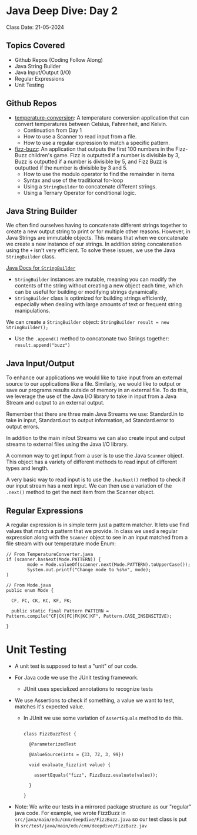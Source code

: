 # Java Deep Dive: Day 2

Class Date: 21-05-2024

## Topics Covered

- Github Repos (Coding Follow Along)
- Java String Builder
- Java Input/Output (I/O)
- Regular Expressions
- Unit Testing

## Github Repos

- [temperature-conversion](https://github.com/ddc-java-18/temperature-conversion-nick-bennett): A temperature conversion application that can convert temperatures between Celsius, Fahrenheit, and Kelvin.
  - Continuation from Day 1
  - How to use a Scanner to read input from a file.
  - How to use a regular expression to match a specific pattern.
- [fizz-buzz](https://github.com/ddc-java-18/fizz-buzz-ivan-pd): An application that outputs the first 100 numbers in the Fizz-Buzz children's game. Fizz is outputted if a number is divisible by 3, Buzz is outputted if a number is divisible by 5, and Fizz Buzz is outputted if the number is divisible by 3 and 5.
  - How to use the modulo operator to find the remainder in items
  - Syntax and use of the traditional for-loop
  - Using a `StringBuilder` to concatenate different strings.
  - Using a Ternary Operator for conditional logic.

## Java String Builder

We often find ourselves having to concatenate different strings together to create a new output string to print or for multiple other reasons. However, in Java Strings are immutable objects. This means that when we concatenate we create a new instance of our strings. In addition string concatenation using the `+` isn't very efficient. To solve these issues, we use the Java `StringBuilder` class.

[Java Docs for `StringBuilder`](https://docs.oracle.com/en/java/javase/21/docs/api/java.base/java/lang/StringBuilder.html)

- `StringBuilder` instances are mutable, meaning you can modify the contents of the string without creating a new object each time, which can be useful for building or modifying strings dynamically.
- `StringBuilder` class is optimized for building strings efficiently, especially when dealing with large amounts of text or frequent string manipulations.

We can create a `StringBuilder` object: `StringBuilder result = new StringBuilder();`

- Use the `.append()` method to concatonate two Strings together: `result.append("buzz")`

## Java Input/Output

To enhance our applications we would like to take input from an external source to our applications like a file. Similarly, we would like to output or save our programs results outside of memory in an external file. To do this, we leverage the use of the Java I/O library to take in input from a Java Stream and output to an external output.

Remember that there are three main Java Streams we use: Standard.in to take in input, Standard.out to output information, ad Standard.error to output errors.

In addition to the main in/out Streams we can also create input and output streams to external files using the Java I/O library.

A common way to get input from a user is to use the Java `Scanner` object. This object has a variety of different methods to read input of different types and length.

A very basic way to read input is to use the `.hasNext()` method to check if our input stream has a next input. We can then use a variation of the `.next()` method to get the next item from the Scanner object.

## Regular Expressions

A regular expression is in simple term just a pattern matcher. It lets use find values that match a pattern that we provide. In class we used a regular expression along with the `Scanner` object to see in an input matched from a file stream with our temperature mode Enum:

```
// From TemperatureConverter.java
if (scanner.hasNext(Mode.PATTERN)) {
        mode = Mode.valueOf(scanner.next(Mode.PATTERN).toUpperCase());
        System.out.printf("Change mode to %s%n", mode);
)

// From Mode.java
public enum Mode {

  CF, FC, CK, KC, KF, FK;

  public static final Pattern PATTERN = Pattern.compile("CF|CK|FC|FK|KC|KF", Pattern.CASE_INSENSITIVE);

}
```

# Unit Testing

- A unit test is supposed to test a "unit" of our code.
- For Java code we use the JUnit testing framework.
  - JUnit uses specialized annotations to recognize tests
- We use Assertions to check if something, a value we want to test, matches it's expected value.

  - In JUnit we use some variation of `AssertEquals` method to do this.

    ```

    class FizzBuzzTest {

      @ParameterizedTest

      @ValueSource(ints = {33, 72, 3, 99})

      void evaluate_fizz(int value) {

        assertEquals("fizz", FizzBuzz.evaluate(value));

      }

    }
    ```

* Note: We write our tests in a mirrored package structure as our "regular" java code. For example, we wrote FizzBuzz in `src/java/main/edu/cnm/deepdive/FizzBuzz.java` so our test class is put in `src/test/java/main/edu/cnm/deepdive/FizzBuzz.jav`
